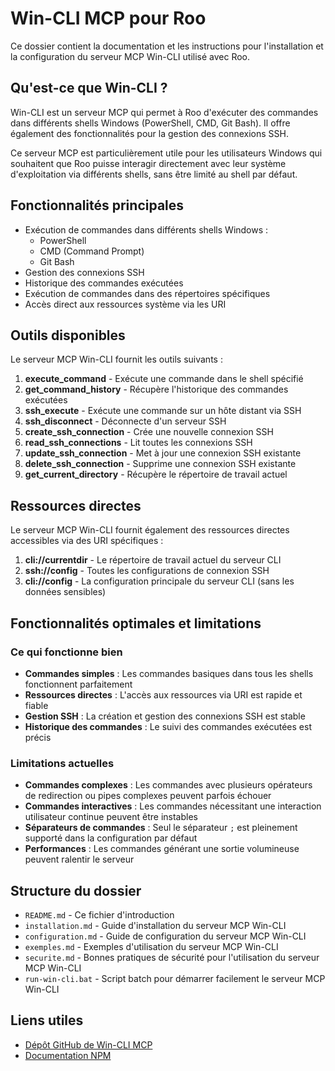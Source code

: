 # Win-CLI MCP pour Roo

Ce dossier contient la documentation et les instructions pour l'installation et la configuration du serveur MCP Win-CLI utilisé avec Roo.

## Qu'est-ce que Win-CLI ?

Win-CLI est un serveur MCP qui permet à Roo d'exécuter des commandes dans différents shells Windows (PowerShell, CMD, Git Bash). Il offre également des fonctionnalités pour la gestion des connexions SSH.

Ce serveur MCP est particulièrement utile pour les utilisateurs Windows qui souhaitent que Roo puisse interagir directement avec leur système d'exploitation via différents shells, sans être limité au shell par défaut.

## Fonctionnalités principales

- Exécution de commandes dans différents shells Windows :
  - PowerShell
  - CMD (Command Prompt)
  - Git Bash
- Gestion des connexions SSH
- Historique des commandes exécutées
- Exécution de commandes dans des répertoires spécifiques
- Accès direct aux ressources système via les URI

## Outils disponibles

Le serveur MCP Win-CLI fournit les outils suivants :

1. **execute_command** - Exécute une commande dans le shell spécifié
2. **get_command_history** - Récupère l'historique des commandes exécutées
3. **ssh_execute** - Exécute une commande sur un hôte distant via SSH
4. **ssh_disconnect** - Déconnecte d'un serveur SSH
5. **create_ssh_connection** - Crée une nouvelle connexion SSH
6. **read_ssh_connections** - Lit toutes les connexions SSH
7. **update_ssh_connection** - Met à jour une connexion SSH existante
8. **delete_ssh_connection** - Supprime une connexion SSH existante
9. **get_current_directory** - Récupère le répertoire de travail actuel

## Ressources directes

Le serveur MCP Win-CLI fournit également des ressources directes accessibles via des URI spécifiques :

1. **cli://currentdir** - Le répertoire de travail actuel du serveur CLI
2. **ssh://config** - Toutes les configurations de connexion SSH
3. **cli://config** - La configuration principale du serveur CLI (sans les données sensibles)

## Fonctionnalités optimales et limitations

### Ce qui fonctionne bien
- **Commandes simples** : Les commandes basiques dans tous les shells fonctionnent parfaitement
- **Ressources directes** : L'accès aux ressources via URI est rapide et fiable
- **Gestion SSH** : La création et gestion des connexions SSH est stable
- **Historique des commandes** : Le suivi des commandes exécutées est précis

### Limitations actuelles
- **Commandes complexes** : Les commandes avec plusieurs opérateurs de redirection ou pipes complexes peuvent parfois échouer
- **Commandes interactives** : Les commandes nécessitant une interaction utilisateur continue peuvent être instables
- **Séparateurs de commandes** : Seul le séparateur `;` est pleinement supporté dans la configuration par défaut
- **Performances** : Les commandes générant une sortie volumineuse peuvent ralentir le serveur

## Structure du dossier

- `README.md` - Ce fichier d'introduction
- `installation.md` - Guide d'installation du serveur MCP Win-CLI
- `configuration.md` - Guide de configuration du serveur MCP Win-CLI
- `exemples.md` - Exemples d'utilisation du serveur MCP Win-CLI
- `securite.md` - Bonnes pratiques de sécurité pour l'utilisation du serveur MCP Win-CLI
- `run-win-cli.bat` - Script batch pour démarrer facilement le serveur MCP Win-CLI

## Liens utiles

- [Dépôt GitHub de Win-CLI MCP](https://github.com/simonb97/server-win-cli)
- [Documentation NPM](https://www.npmjs.com/package/@simonb97/server-win-cli)